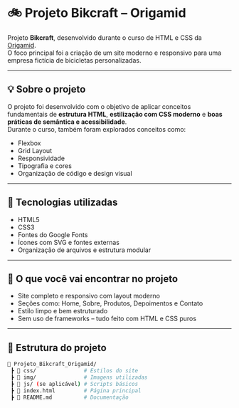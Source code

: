 # 🚲 Projeto Bikcraft – Origamid

Projeto **Bikcraft**, desenvolvido durante o curso de HTML e CSS da [Origamid](https://www.origamid.com/).  
O foco principal foi a criação de um site moderno e responsivo para uma empresa fictícia de bicicletas personalizadas.

---

## 💡 Sobre o projeto

O projeto foi desenvolvido com o objetivo de aplicar conceitos fundamentais de **estrutura HTML**, **estilização com CSS moderno** e **boas práticas de semântica e acessibilidade**.  
Durante o curso, também foram explorados conceitos como:

- Flexbox  
- Grid Layout  
- Responsividade  
- Tipografia e cores  
- Organização de código e design visual

---

## 🧰 Tecnologias utilizadas

- HTML5  
- CSS3  
- Fontes do Google Fonts  
- Ícones com SVG e fontes externas  
- Organização de arquivos e estrutura modular

---

## 🎯 O que você vai encontrar no projeto

- Site completo e responsivo com layout moderno
- Seções como: Home, Sobre, Produtos, Depoimentos e Contato
- Estilo limpo e bem estruturado
- Sem uso de frameworks – tudo feito com HTML e CSS puros

---

## 📁 Estrutura do projeto

```bash
📁 Projeto_Bikcraft_Origamid/
 ┣ 📂 css/               # Estilos do site
 ┣ 📂 img/               # Imagens utilizadas
 ┣ 📂 js/ (se aplicável) # Scripts básicos
 ┣ 📄 index.html         # Página principal
 ┣ 📄 README.md          # Documentação

